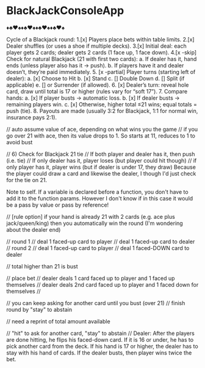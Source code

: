 # BlackJackConsoleApp
♦️♣️♥️♠️♦️♣️♥️♠️♦️♣️♥️♠️♦️♣️♥️♠️


Cycle of a Blackjack round:
1.[x] Players place bets within table limits.
2.[x] Dealer shuffles (or uses a shoe if multiple decks).
3.[x] Initial deal: each player gets 2 cards; dealer gets 2 cards (1 face up, 1 face down).
4.[x -skip] Check for natural Blackjack (21 with first two cards):
    a. If dealer has it, hand ends (unless player also has it → push).
    b. If players have it and dealer doesn’t, they’re paid immediately.
5. [x -partial] Player turns (starting left of dealer):
    a. [x] Choose to Hit
    b. [x] Stand
    c. [] Double Down
    d. [] Split (if applicable)
    e. [] or Surrender (if allowed).
6. [x] Dealer’s turn: reveal hole card, draw until total is 17 or higher (rules vary for “soft 17”).
7. Compare hands:
    a. [x] If player busts → automatic loss.
    b. [x] If dealer busts → remaining players win.
    c. [x] Otherwise, higher total ≤21 wins; equal totals = push (tie).
8. Payouts are made (usually 3:2 for Blackjack, 1:1 for normal win, insurance pays 2:1).




// auto assume value of ace, depending on what wins you the game
// if you go over 21 with ace, then its value drops to 1. So starts at 11, reduces to 1 to avoid bust

// 6) Check for Blackjack 21 tie
// If both player and dealer has it, then push (i.e. tie)
// If only dealer has it, player loses (but player could hit though)
// if only player has it, player wins (but if dealer is under 17, they draw)
Because the player could draw a card and likewise the dealer, I though I'd just check for the tie on 21.

Note to self. If a variable is declared before a function, you don't have to add it to the function params. However I don't know if in this case it would be a pass by value or pass by reference!

// [rule option] if your hand is already 21 with 2 cards (e.g. ace plus jack/queen/king) then you automatically win the round (I'm wondering about the dealer end)

// round 1
// deal 1 faced-up card to player
// deal 1 faced-up card to dealer
// round 2
// deal 1 faced-up card to player
// deal 1 faced-DOWN card to dealer

// total higher than 21 is bust

// place bet
// dealer deals 1 card faced up to player and 1 faced up themselves
// dealer deals 2nd card faced up to player and 1 faced down for themselves
//

// you can keep asking for another card until you bust (over 21)
// finish round by "stay" to abstain


// need a reprint of total amount available

// "hit" to ask for another card, "stay" to abstain
// Dealer: After the players are done hitting, he flips his faced-down card. If it is 16 or under, he has to pick another card from the deck. If his hand is 17 or higher, the dealer has to stay with his hand of cards. If the dealer busts, then player wins twice the bet.